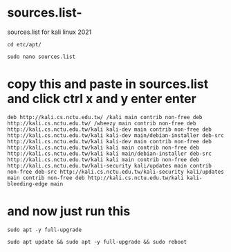 # sources.list-
sources.list  for kali linux 2021



``
cd etc/apt/
``

 ``
sudo nano sources.list 
 ``
 
 
 
 # copy this and paste in sources.list and click ctrl x  and y enter enter
 
``
deb http://kali.cs.nctu.edu.tw/ /kali main contrib non-free
deb http://kali.cs.nctu.edu.tw/ /wheezy main contrib non-free
deb http://kali.cs.nctu.edu.tw/kali kali-dev main contrib non-free
deb http://kali.cs.nctu.edu.tw/kali kali-dev main/debian-installer
deb-src http://kali.cs.nctu.edu.tw/kali kali-dev main contrib non-free
deb http://kali.cs.nctu.edu.tw/kali kali main contrib non-free
deb http://kali.cs.nctu.edu.tw/kali kali main/debian-installer
deb-src http://kali.cs.nctu.edu.tw/kali kali main contrib non-free
deb http://kali.cs.nctu.edu.tw/kali-security kali/updates main contrib non-free
deb-src http://kali.cs.nctu.edu.tw/kali-security kali/updates main contrib non-free
deb http://kali.cs.nctu.edu.tw/kali kali-bleeding-edge main
``

# and now just run this 

``
sudo apt -y full-upgrade
``



``
sudo apt update && sudo apt -y full-upgrade && sudo reboot
``
